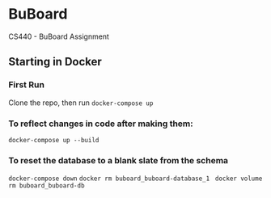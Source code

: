 # BuBoard
CS440 - BuBoard Assignment

## Starting in Docker

### First Run
Clone the repo, then run `docker-compose up`

### To reflect changes in code after making them:
`docker-compose up --build`

### To reset the database to a blank slate from the schema
`docker-compose down`
`docker rm buboard_buboard-database_1 `
`docker volume rm buboard_buboard-db`
